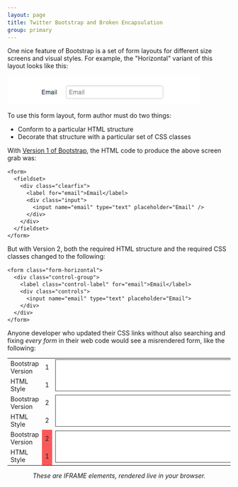 ```yaml
---
layout: page
title: Twitter Bootstrap and Broken Encapsulation
group: primary
---
```


One nice feature of Bootstrap is a set of form layouts for different size
screens and visual styles. For example, the "Horizontal" variant of this layout
looks like this:

<img src="form-element.png" />

To use this form layout, form author must do two things:

*  Conform to a particular HTML structure
*  Decorate that structure with a particular set of CSS classes

With [Version 1 of
Bootstrap](https://github.com/twitter/bootstrap/blob/1905a992d9cc8f1160930edad6ec5d52eaf06d85/docs/index.html),
the HTML code to produce the above screen grab was:

    <form>
      <fieldset>
        <div class="clearfix">
          <label for="email">Email</label>
          <div class="input">
            <input name="email" type="text" placeholder="Email" />
          </div>
        </div>
      </fieldset>
    </form>

But with Version 2, both the required HTML structure and the required CSS
classes changed to the following:

    <form class="form-horizontal">
      <div class="control-group">
        <label class="control-label" for="email">Email</label>
        <div class="controls">
          <input name="email" type="text" placeholder="Email">
        </div>
      </div>
    </form>

Anyone developer who updated their CSS links without also searching and fixing
*every form* in their web code would see a misrendered form, like the
following:

<table>
 <tr>
   <td>Bootstrap Version</td>
   <td style="width: 40px;" >1</td>
   <td rowspan="2">
     <iframe src="bootstrap-v1-v1.html" style="width: 500px; height: 70px; border: 1px solid #444; margin: 15;">
     </iframe>
   </td>
 </tr>
 <tr>
   <td>HTML Style</td>
   <td>1</td>
 </tr>
 <tr>
   <td>Bootstrap Version</td>
   <td>2</td>
   <td rowspan="2">
     <iframe src="bootstrap-v2-v2.html" style="width: 500px; height: 70px; border: 1px solid #444; margin: 15;">
     </iframe>
   </td>
 </tr>
 <tr>
   <td>HTML Style</td>
   <td>2</td>
 </tr>
 <tr>
   <td>Bootstrap Version</td>
   <td style="background-color: #FA5858">2</td>
   <td rowspan="2">
     <iframe src="bootstrap-v1-v2.html" style="width: 500px; height: 70px; border: 1px solid #444; margin: 15;">
     </iframe>
   </td>
 </tr>
 <tr>
   <td>HTML Style</td>
   <td style="background-color: #FA5858">1</td>
 </tr>
</table>

<p align="center"><i>These are IFRAME elements, rendered live in your browser.</i></p>


